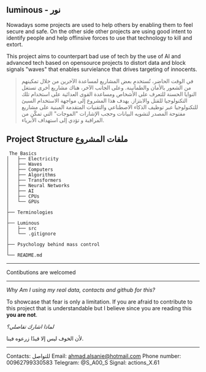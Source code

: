 luminous - نور 
----
Nowadays some projects are used to help others by enabling them to feel secure and safe. On  the other side other projects are using good intent to identify people and help offinsive forces to use that technology to kill and extort.

This project aims to counterpart bad use of tech by the use of AI and advanced tech based on opensource projects to distort data and block signals "waves" that enables survielance that drives targeting of innocents.

> في الوقت الحاضر، تُستخدم بعض المشاريع لمساعدة الآخرين من خلال تمكينهم من الشعور بالأمان والطمأنينة.
> وعلى الجانب الآخر، هناك مشاريع أخرى تستغل النوايا الحسنة للتعرف على الأشخاص ومساعدة القوى العدائية على استخدام تلك التكنولوجيا للقتل والابتزاز.
> يهدف هذا المشروع إلى مواجهة الاستخدام السيئ للتكنولوجيا عبر توظيف الذكاء الاصطناعي والتقنيات المتقدمة المبنية على مشاريع مفتوحة المصدر لتشويه البيانات وحجب الإشارات "الموجات" التي تمكّن من المراقبة و تؤدي إلى استهداف الأبرياء.



Project Structure ملفات المشروع
----
````
 The Basics
│   ├── Electricity
│   ├── Waves
│   ├── Computers
│   ├── Algorithms
│   ├── Transformers
│   ├── Neural Networks
│   ├── AI
│   ├── CPUs
│   └── GPUs
│
├── Terminologies
│
├── Luminous
│   ├── src
│   └── .gitignore
│
├── Psychology behind mass control
│
└── README.md
````

------
Contibutions are welcomed

-----
*Why Am I using my real data, contacts and github for this?* 

To showcase that fear is only a limitation. If you are afraid to contribute to this project that is understandable but I believe since you are reading this **you are not**.

*لماذا اشارك تفاصلي؟*

لأن الخوف ليس إلا قيدًا زرعوه فينا.

------
Contacts: للتواصل
Email: ahmad.alsanie@hotmail.com
Phone number: 00962799330583
Telegram: @S_A00_S
Signal: actions_X.61
